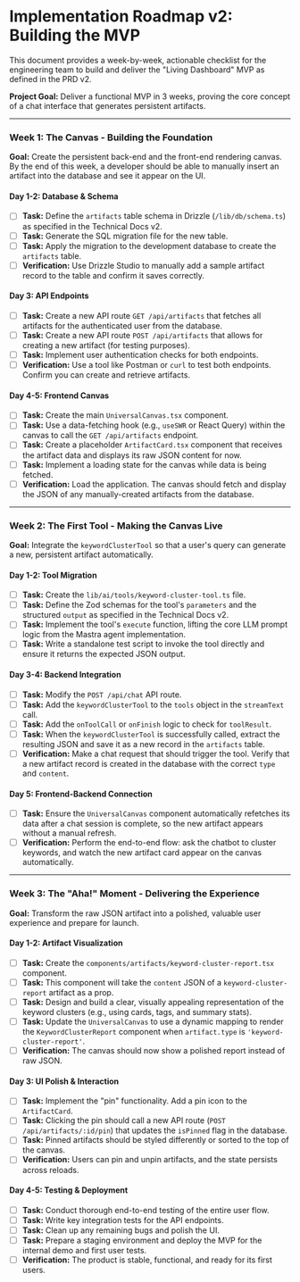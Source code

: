 # Implementation Roadmap v2: Building the MVP

This document provides a week-by-week, actionable checklist for the engineering team to build and deliver the "Living Dashboard" MVP as defined in the PRD v2.

**Project Goal:** Deliver a functional MVP in 3 weeks, proving the core concept of a chat interface that generates persistent artifacts.

---

### **Week 1: The Canvas - Building the Foundation**

**Goal:** Create the persistent back-end and the front-end rendering canvas. By the end of this week, a developer should be able to manually insert an artifact into the database and see it appear on the UI.

#### **Day 1-2: Database & Schema**

-   [ ] **Task:** Define the `artifacts` table schema in Drizzle (`/lib/db/schema.ts`) as specified in the Technical Docs v2.
-   [ ] **Task:** Generate the SQL migration file for the new table.
-   [ ] **Task:** Apply the migration to the development database to create the `artifacts` table.
-   [ ] **Verification:** Use Drizzle Studio to manually add a sample artifact record to the table and confirm it saves correctly.

#### **Day 3: API Endpoints**

-   [ ] **Task:** Create a new API route `GET /api/artifacts` that fetches all artifacts for the authenticated user from the database.
-   [ ] **Task:** Create a new API route `POST /api/artifacts` that allows for creating a new artifact (for testing purposes).
-   [ ] **Task:** Implement user authentication checks for both endpoints.
-   [ ] **Verification:** Use a tool like Postman or `curl` to test both endpoints. Confirm you can create and retrieve artifacts.

#### **Day 4-5: Frontend Canvas**

-   [ ] **Task:** Create the main `UniversalCanvas.tsx` component.
-   [ ] **Task:** Use a data-fetching hook (e.g., `useSWR` or React Query) within the canvas to call the `GET /api/artifacts` endpoint.
-   [ ] **Task:** Create a placeholder `ArtifactCard.tsx` component that receives the artifact data and displays its raw JSON content for now.
-   [ ] **Task:** Implement a loading state for the canvas while data is being fetched.
-   [ ] **Verification:** Load the application. The canvas should fetch and display the JSON of any manually-created artifacts from the database.

---

### **Week 2: The First Tool - Making the Canvas Live**

**Goal:** Integrate the `keywordClusterTool` so that a user's query can generate a new, persistent artifact automatically.

#### **Day 1-2: Tool Migration**

-   [ ] **Task:** Create the `lib/ai/tools/keyword-cluster-tool.ts` file.
-   [ ] **Task:** Define the Zod schemas for the tool's `parameters` and the structured `output` as specified in the Technical Docs v2.
-   [ ] **Task:** Implement the tool's `execute` function, lifting the core LLM prompt logic from the Mastra agent implementation.
-   [ ] **Task:** Write a standalone test script to invoke the tool directly and ensure it returns the expected JSON output.

#### **Day 3-4: Backend Integration**

-   [ ] **Task:** Modify the `POST /api/chat` API route.
-   [ ] **Task:** Add the `keywordClusterTool` to the `tools` object in the `streamText` call.
-   [ ] **Task:** Add the `onToolCall` or `onFinish` logic to check for `toolResult`.
-   [ ] **Task:** When the `keywordClusterTool` is successfully called, extract the resulting JSON and save it as a new record in the `artifacts` table.
-   [ ] **Verification:** Make a chat request that should trigger the tool. Verify that a new artifact record is created in the database with the correct `type` and `content`.

#### **Day 5: Frontend-Backend Connection**

-   [ ] **Task:** Ensure the `UniversalCanvas` component automatically refetches its data after a chat session is complete, so the new artifact appears without a manual refresh.
-   [ ] **Verification:** Perform the end-to-end flow: ask the chatbot to cluster keywords, and watch the new artifact card appear on the canvas automatically.

---

### **Week 3: The "Aha!" Moment - Delivering the Experience**

**Goal:** Transform the raw JSON artifact into a polished, valuable user experience and prepare for launch.

#### **Day 1-2: Artifact Visualization**

-   [ ] **Task:** Create the `components/artifacts/keyword-cluster-report.tsx` component.
-   [ ] **Task:** This component will take the `content` JSON of a `keyword-cluster-report` artifact as a prop.
-   [ ] **Task:** Design and build a clear, visually appealing representation of the keyword clusters (e.g., using cards, tags, and summary stats).
-   [ ] **Task:** Update the `UniversalCanvas` to use a dynamic mapping to render the `KeywordClusterReport` component when `artifact.type` is `'keyword-cluster-report'`. 
-   [ ] **Verification:** The canvas should now show a polished report instead of raw JSON.

#### **Day 3: UI Polish & Interaction**

-   [ ] **Task:** Implement the "pin" functionality. Add a pin icon to the `ArtifactCard`.
-   [ ] **Task:** Clicking the pin should call a new API route (`POST /api/artifacts/:id/pin`) that updates the `isPinned` flag in the database.
-   [ ] **Task:** Pinned artifacts should be styled differently or sorted to the top of the canvas.
-   [ ] **Verification:** Users can pin and unpin artifacts, and the state persists across reloads.

#### **Day 4-5: Testing & Deployment**

-   [ ] **Task:** Conduct thorough end-to-end testing of the entire user flow.
-   [ ] **Task:** Write key integration tests for the API endpoints.
-   [ ] **Task:** Clean up any remaining bugs and polish the UI.
-   [ ] **Task:** Prepare a staging environment and deploy the MVP for the internal demo and first user tests.
-   [ ] **Verification:** The product is stable, functional, and ready for its first users.

